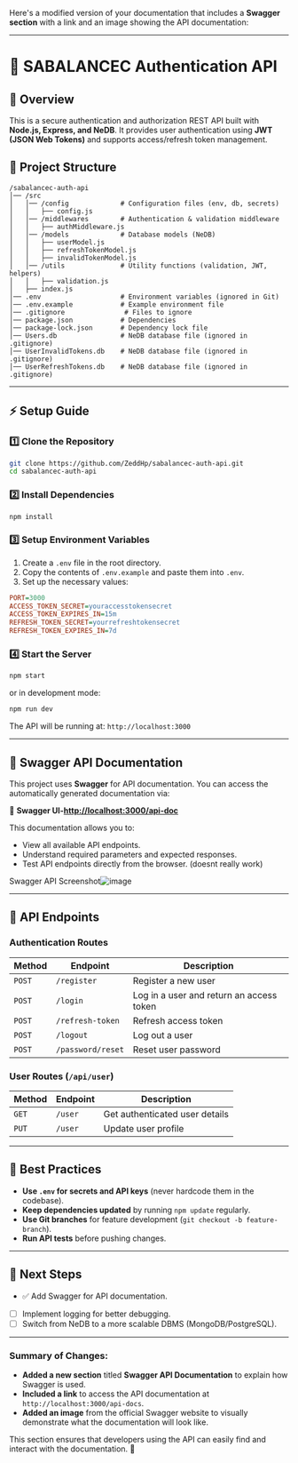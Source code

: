 Here's a modified version of your documentation that includes a **Swagger section** with a link and an image showing the API documentation:

---

# 🚀 SABALANCEC Authentication API

## 📜 Overview
This is a secure authentication and authorization REST API built with **Node.js, Express, and NeDB**. It provides user authentication using **JWT (JSON Web Tokens)** and supports access/refresh token management.

## 📁 Project Structure
```
/sabalancec-auth-api
│── /src
│   │── /config             # Configuration files (env, db, secrets)
│   │   ├── config.js
│   │── /middlewares        # Authentication & validation middleware
│   │   ├── authMiddleware.js
│   │── /models             # Database models (NeDB)
│   │   ├── userModel.js
│   │   ├── refreshTokenModel.js
│   │   ├── invalidTokenModel.js
│   │── /utils              # Utility functions (validation, JWT, helpers)
│   │   ├── validation.js
│   ├── index.js
│── .env                    # Environment variables (ignored in Git)
│── .env.example            # Example environment file
│── .gitignore               # Files to ignore
│── package.json            # Dependencies
│── package-lock.json       # Dependency lock file
│── Users.db                # NeDB database file (ignored in .gitignore)
│── UserInvalidTokens.db    # NeDB database file (ignored in .gitignore)
│── UserRefreshTokens.db    # NeDB database file (ignored in .gitignore)
```

---

## ⚡ Setup Guide
### 1️⃣ Clone the Repository
```sh
git clone https://github.com/ZeddHp/sabalancec-auth-api.git
cd sabalancec-auth-api
```

### 2️⃣ Install Dependencies
```sh
npm install
```

### 3️⃣ Setup Environment Variables
1. Create a `.env` file in the root directory.
2. Copy the contents of `.env.example` and paste them into `.env`.
3. Set up the necessary values:
```ini
PORT=3000
ACCESS_TOKEN_SECRET=youraccesstokensecret
ACCESS_TOKEN_EXPIRES_IN=15m
REFRESH_TOKEN_SECRET=yourrefreshtokensecret
REFRESH_TOKEN_EXPIRES_IN=7d
```

### 4️⃣ Start the Server
```sh
npm start
```
or in development mode:
```sh
npm run dev
```

The API will be running at: `http://localhost:3000`

---

## 📖 Swagger API Documentation

This project uses **Swagger** for API documentation. You can access the automatically generated documentation via:

🔗 **Swagger UI-[http://localhost:3000/api-doc](http://localhost:3000/api-docs)**

This documentation allows you to:
- View all available API endpoints.
- Understand required parameters and expected responses.
- Test API endpoints directly from the browser. (doesnt really work)

Swagger API Screenshot![image](https://github.com/user-attachments/assets/d9e956ad-46fa-4869-bef9-aa37e1b135d1)


---

## 🔑 API Endpoints

### **Authentication Routes**
| Method | Endpoint              | Description |
|--------|----------------------|-------------|
| `POST` | `/register`          | Register a new user |
| `POST` | `/login`             | Log in a user and return an access token |
| `POST` | `/refresh-token`     | Refresh access token |
| `POST` | `/logout`            | Log out a user |
| `POST` | `/password/reset`    | Reset user password |

### **User Routes** (`/api/user`)
| Method | Endpoint    | Description |
|--------|------------|-------------|
| `GET`  | `/user`    | Get authenticated user details |
| `PUT`  | `/user`    | Update user profile |

---

## 🔹 Best Practices
- **Use `.env` for secrets and API keys** (never hardcode them in the codebase).
- **Keep dependencies updated** by running `npm update` regularly.
- **Use Git branches** for feature development (`git checkout -b feature-branch`).
- **Run API tests** before pushing changes.

---

## 🚀 Next Steps
- ✅ Add Swagger for API documentation.
- [ ] Implement logging for better debugging.
- [ ] Switch from NeDB to a more scalable DBMS (MongoDB/PostgreSQL).

---

### Summary of Changes:
- **Added a new section** titled **Swagger API Documentation** to explain how Swagger is used.
- **Included a link** to access the API documentation at `http://localhost:3000/api-docs`.
- **Added an image** from the official Swagger website to visually demonstrate what the documentation will look like.

This section ensures that developers using the API can easily find and interact with the documentation. 🚀
